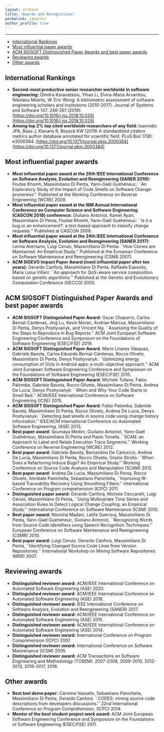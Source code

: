 ```yaml
---
layout: archive
title: "Awards and Recognitions"
permalink: /awards/
author_profile: true
---
```


---
* [International Rankings](##International-Rankings)
* [Most influential paper awards](##Most-influential-paper-awards)
* [ACM SIGSOFT Distinguished Paper Awards and best paper awards](##ACM-SIGSOFT-Distinguished-Paper-Awards-and-best-paper-awards)
* [Reviewing awards](##Reviewing-awards)
* [Other awards](##Other-awards)


## International Rankings
* **Second-most productive senior researcher worldwide in software engineering:** Dimitra Karanatsiou, Yihao Li, Elvira-Maria Arvanitou, Nikolaos Misirlis, W. Eric Wong: A bibliometric assessment of software engineering scholars and institutions (2010-2017). Journal of Systems and Software 147: 246-261 (2019). [https://doi.org/10.1016/j.jss.2018.10.029](https://doi.org/10.1016/j.jss.2018.10.029)
* **Among top 2% top cited worldwide researchers  of any field:** Ioannidis JPA, Baas J, Klavans R, Boyack KW (2019) A standardized citation metrics author database annotated for scientific field. PLoS Biol 17(8): e3000384. [https://doi.org/10.1371/journal.pbio.3000384](https://doi.org/10.1371/journal.pbio.3000384)

## Most influential paper awards

* **Most influential paper award at the 26th IEEE International Conference on Software Analysis, Evolution and Reengineering (SANER 2019):** Foutse Khomh, Massimiliano Di Penta, Yann-Gaël Guéhéneuc: ``An Exploratory Study of the Impact of Code Smells on Software Change-proneness''. Published at the Working Conference on Reverse Engineering (WCRE) 2009.
*  **Most influential paper award at the IBM Annual International Conference on Computer Science and Software Engineering (CASCON 2018) conference:** Giuliano Antoniol, Kamel Ayari, Massimiliano Di Penta, Foutse Khomh, Yann-Gaël Guéhéneuc: ``Is it a bug or an enhancement?: a text-based approach to classify change requests.'' Published at CASCON 2008.
*  **Most influential paper award at the 24th IEEE International Conference on Software Analysis, Evolution and Reengineering (SANER 2017):** Lerina Aversano, Luigi Cerulo, Massimiliano Di Penta: ``How Clones are Maintained: An Empirical Study.'' Published at the European Conference on Software Maintenance and Reengineering (CSMR 2007).
* **ACM SIGEVO Impact Paper Award (most influential paper after ten years):** Gerardo Canfora, Massimiliano Di Penta, Raffaele Esposito, Maria Luisa Villani: ``An approach for QoS-aware service composition based on genetic algorithms.'' Published at the Genetic and Evolutionary Computation Conference (GECCO) 2005.

## ACM SIGSOFT Distinguished Paper Awards and best paper awards

* **ACM SIGSOFT Distinguished Paper Award:** Oscar Chaparro, Carlos Bernal-Cárdenas, Jing Lu, Kevin Moran, Andrian Marcus, Massimiliano Di Penta, Denys Poshyvanyk, and Vincent Ng. ``Assessing the Quality of the Steps to Reproduce in Bug Reports.''  ACM Joint European Software Engineering Conference and Symposium on the Foundations of Software Engineering (ESEC/FSE) 2019.
* **ACM SIGSOFT Distinguished Paper Award:** Mario Linares Vásquez, Gabriele Bavota, Carlos Eduardo Bernal-Cárdenas, Rocco Oliveto, Massimiliano Di Penta, Denys Poshyvanyk: ``Optimizing energy consumption of GUIs in Android apps: a multi-objective approach.''  ACM Joint European Software Engineering Conference and Symposium on the Foundations of Software Engineering (ESEC/FSE) 2015.
* **ACM SIGSOFT Distinguished Paper Award:** Michele Tufano, Fabio Palomba, Gabriele Bavota, Rocco Oliveto, Massimiliano Di Penta, Andrea De Lucia, Denys Poshyvanyk: ``When and Why Your Code Starts to Smell Bad.'' ACM/IEEE International Conference on Software Engineering (ICSE)  2015.
* **ACM SIGSOFT Distinguished Paper Award:** Fabio Palomba, Gabriele Bavota, Massimiliano Di Penta, Rocco Oliveto, Andrea De Lucia, Denys Poshyvanyk: ``Detecting bad smells in source code using change history information.'' IEEE/ACM International Conference on Automated Software Engineering, (ASE) 2013.
* **Best paper award:** Soumaya Medini, Giuliano Antoniol, Yann-Gaël Guéhéneuc, Massimiliano Di Penta and Paolo Tonella.  ``SCAN: an Approach to Label and Relate Execution Trace Segments.'' Working Conference on Reverse Engineering (WCRE) 2012.
* **Best paper award:** Gabriele Bavota, Bernardino De Carluccio, Andrea De Lucia, Massimiliano Di Penta, Rocco Oliveto, Orazio Strollo: ``When Does a Refactoring Induce Bugs? An Empirical Study.'' Working Conference on Source Code Analysis and Manipulation (SCAM) 2012.
* **Best paper award:** Andrea De Lucia, Massimiliano Di Penta, Rocco Oliveto, Annibale Panichella, Sebastiano Panichella, ``Improving IR-based Traceability Recovery Using Smoothing Filters.'' International Conference on Program comprehension (ICPC) 2011.
* **Distinguished paper award:** Gerardo Canfora, Michele Ceccarelli, Luigi Cerulo, Massimiliano Di Penta, ``Using Multivariate Time Series and Association Rules to Detect Logical Change Coupling: an Empirical Study.'' International Conference on Software Maintenance (ICSM) 2010.
* **Best paper award:** Nioosha Madani, Latifa Guerrouj, Massimiliano Di Penta, Yann-Gael Gueheneuc, Giuliano Antoniol, ``Recognizing Words from Source Code Identifiers using Speech Recognition Techniques.'' European Conference on Software Maintenance and Reengineering (CSMR) 2010.
* **Best paper award:** Luigi Cerulo, Gerardo Canfora, Massimiliano Di Penta, ``Identifying Changed Source Code Lines from Version Repositories.'' International Workshop on Mining Software Repositories (MSR) 2007.

## Reviewing awards
* **Distinguished reviewer award:** ACM/IEEE International Conference on Automated Software Engineering (ASE) 2020.
* **Distinguished reviewer award**: ACM/IEEE International Conference on Automated Software Engineering (ASE) 2018.
* **Distinguished reviewer award:** IEEE International Conference on Software Analysis, Evolution and Reengineering (SANER) 2017.
* **Distinguished reviewer award:** ACM/IEEE International Conference on Automated Software Engineering (ASE) 2015.
* **Distinguished reviewer award:** ACM/IEEE International Conference on Automated Software Engineering (ASE) 2014.
* **Distinguished reviewer award:** International Conference on Program Comprehension (ICPC) 2007.
* **Distinguished reviewer award:** International Conference on Software Maintenance (ICSM) 2005.
*  **Distinguished reviewer award:** ACM Transactions on Software Engineering and Methodology (TOSEM): 2007-2008, 2009-2010, 2012-2013, 2016-2017, 2018.

## Other awards
* **Best tool demo paper:** Carmine Vassallo, Sebastiano Panichella, Massimiliano Di Penta, Gerardo Canfora: ``CODES: mining source code descriptions from developers discussions.'' 22nd International Conference on Program Comprehension, (ICPC) 2014.
* **Mentor of the best student project work award:** ACM Joint European Software Engineering Conference and Symposium on the Foundations of Software Engineering (ESEC/FSE) 2011.